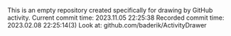 This is an empty repository created specifically for drawing by GitHub activity.
Current commit time: 2023.11.05 22:25:38
Recorded commit time: 2023.02.08 22:25:14(3)
Look at: github.com/baderik/ActivityDrawer
